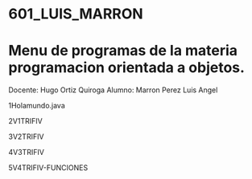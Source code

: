 # 601_LUIS_MARRON

# Menu de programas de la materia programacion orientada a objetos.
Docente: Hugo Ortiz Quiroga
Alumno: Marron Perez Luis Angel

1Holamundo.java
 
2V1TRIFIV

3V2TRIFIV

4V3TRIFIV

5V4TRIFIV-FUNCIONES
